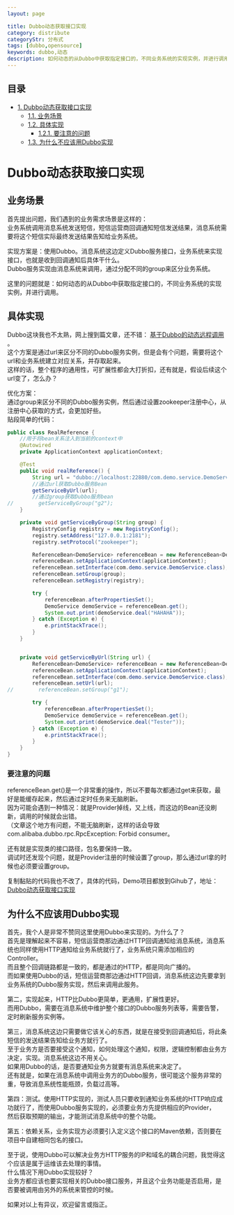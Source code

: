 ```yaml
---
layout: page

title: Dubbo动态获取接口实现
category: distribute
categoryStr: 分布式
tags: [dubbo,opensource]
keywords: dubbo,动态
description: 如何动态的从Dubbo中获取指定接口的，不同业务系统的实现实例，并进行调用。
---
```

<div id="table-of-contents">
<h2>目录</h2>
<div id="text-table-of-contents">
<ul>
<li><a href="#sec-1">1. Dubbo动态获取接口实现</a>
<ul>
<li><a href="#sec-1-1">1.1. 业务场景</a></li>
<li><a href="#sec-1-2">1.2. 具体实现</a>
<ul>
<li><a href="#sec-1-2-1">1.2.1. 要注意的问题</a></li>
</ul>
</li>
<li><a href="#sec-1-3">1.3. 为什么不应该用Dubbo实现</a></li>
</ul>
</li>
</ul>
</div>
</div>

# Dubbo动态获取接口实现<a id="sec-1" name="sec-1"></a>

## 业务场景<a id="sec-1-1" name="sec-1-1"></a>

首先提出问题，我们遇到的业务需求场景是这样的：  
业务系统调用消息系统发送短信，短信运营商回调通知短信发送结果，消息系统需要将这个短信实际最终发送结果告知给业务系统。  

实现方案是：使用Dubbo。消息系统这边定义Dubbo服务接口，业务系统来实现接口，也就是收到回调通知后具体干什么。  
Dubbo服务实现由消息系统来调用，通过分配不同的group来区分业务系统。  

这里的问题就是：如何动态的从Dubbo中获取指定接口的，不同业务系统的实现实例，并进行调用。  

## 具体实现<a id="sec-1-2" name="sec-1-2"></a>

Dubbo这块我也不太熟，网上搜到篇文章，还不错： [基于Dubbo的动态远程调用](https://blog.csdn.net/michaelzhaozero/article/details/44079655) 。  
这个方案是通过url来区分不同的Dubbo服务实例，但是会有个问题，需要将这个url和业务系统建立对应关系，并存取起来。  
这样的话，整个程序的通用性，可扩展性都会大打折扣，还有就是，假设后续这个url变了，怎么办？  

优化方案：  
通过group来区分不同的Dubbo服务实例，然后通过设置zookeeper注册中心，从注册中心获取的方式，会更加好些。  
贴段简单的代码：  
```java
public class RealReference {
    //用于将bean关系注入到当前的context中  
    @Autowired
    private ApplicationContext applicationContext;

    @Test
    public void realReference() {
        String url = "dubbo://localhost:22880/com.demo.service.DemoService";
        //通过url获取Dubbo服务Bean
        getServiceByUrl(url);
        //通过group获取Dubbo服务bean
//        getServiceByGroup("g2");
    }

    private void getServiceByGroup(String group) {
        RegistryConfig registry = new RegistryConfig();
        registry.setAddress("127.0.0.1:2181");
        registry.setProtocol("zookeeper");

        ReferenceBean<DemoService> referenceBean = new ReferenceBean<DemoService>();
        referenceBean.setApplicationContext(applicationContext);
        referenceBean.setInterface(com.demo.service.DemoService.class);
        referenceBean.setGroup(group);
        referenceBean.setRegistry(registry);

        try {
            referenceBean.afterPropertiesSet();
            DemoService demoService = referenceBean.get();
            System.out.print(demoService.deal("HAHAHA"));
        } catch (Exception e) {
            e.printStackTrace();
        }
    }


    private void getServiceByUrl(String url) {
        ReferenceBean<DemoService> referenceBean = new ReferenceBean<DemoService>();
        referenceBean.setApplicationContext(applicationContext);
        referenceBean.setInterface(com.demo.service.DemoService.class);
        referenceBean.setUrl(url);
//        referenceBean.setGroup("g1");

        try {
            referenceBean.afterPropertiesSet();
            DemoService demoService = referenceBean.get();
            System.out.print(demoService.deal("Tester"));
        } catch (Exception e) {
            e.printStackTrace();
        }
    }
}  

```

### 要注意的问题<a id="sec-1-2-1" name="sec-1-2-1"></a>

referenceBean.get()是一个非常重的操作，所以不要每次都通过get来获取，最好是能缓存起来，然后通过定时任务来无脑刷新。  
因为可能会遇到一种情况：就是Provider掉线，又上线，而这边的Bean还没刷新，调用的时候就会出错。  
（文章这个地方有问题，不能无脑刷新，这样的话会导致com.alibaba.dubbo.rpc.RpcException: Forbid consumer。  

还有就是实现类的接口路径，包名要保持一致。  
调试时还发现个问题，就是Provider注册的时候设置了group，那么通过url拿的时候也必须要设置group。  

复制黏贴的代码我也不改了，具体的代码，Demo项目都放到Gihub了，地址：  
[Dubbo动态获取接口实现](https://github.com/songxin1990/dubbo-dynamic-impl)  

## 为什么不应该用Dubbo实现<a id="sec-1-3" name="sec-1-3"></a>

首先，我个人是非常不赞同这里使用Dubbo来实现的。为什么了？  
首先是理解起来不容易，短信运营商那边通过HTTP回调通知给消息系统，消息系统也同样使用HTTP通知给业务系统就行了，业务系统只需添加相应的Controller。  
而且整个回调链路都是一致的，都是通过的HTTP，都是同向广播的。  
而如果使用Dubbo的话，短信运营商那边通过HTTP回调，消息系统这边先要拿到业务系统的Dubbo服务实现，然后来调用此服务。  

第二，实现起来，HTTP比Dubbo更简单，更通用，扩展性更好。  
而用Dubbo，需要在消息系统中维护整个接口的Dubbo服务列表等，需要告警，定时刷新服务实例等。 

第三，消息系统这边只需要做它该关心的东西，就是在接受到回调通知后，将此条短信的发送结果告知给业务方就行了。  
至于业务方是否要接受这个通知，如何处理这个通知，权限，逻辑控制都由业务方决定，实现。消息系统这边不用关心。  
如果用Dubbo的话，是否要通知业务方就要有消息系统来决定了。  
还有就是，如果在消息系统中调用业务方的Dubbo服务，很可能这个服务非常的重，导致消息系统性能瓶颈，负载过高等。  

第四：测试。使用HTTP实现的，测试人员只要收到通知业务系统的HTTP响应成功就行了，而使用Dubbo服务实现的，必须要业务方先提供相应的Provider，  
然后获取预期的输出，才能测试消息系统中的整个功能。  

第五：依赖关系，业务实现方必须要引入定义这个接口的Maven依赖，否则要在项目中自建相同包名的接口。  

至于说，使用Dubbo可以解决业务方HTTP服务的IP和域名的耦合问题，我觉得这个应该是属于运维该去处理的事情。  
什么情况下用Dubbo实现较好？  
业务方都应该也要实现相关的Dubbo接口服务，并且这个业务功能是否启用，是否要被调用由另外的系统来管控的时候。  

如果对以上有异议，欢迎留言或指正。  
